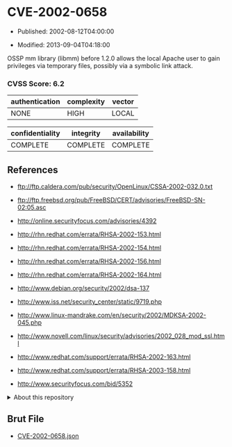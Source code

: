 # CVE-2002-0658

- Published: 2002-08-12T04:00:00

- Modified: 2013-09-04T04:18:00

OSSP mm library (libmm) before 1.2.0 allows the local Apache user to gain privileges via temporary files, possibly via a symbolic link attack.

### CVSS Score: **6.2**

| authentication | complexity | vector |
| --- | --- | --- |
| NONE | HIGH | LOCAL |

| confidentiality | integrity | availability |
| --- | --- | --- |
| COMPLETE | COMPLETE | COMPLETE |

## References

* ftp://ftp.caldera.com/pub/security/OpenLinux/CSSA-2002-032.0.txt

* ftp://ftp.freebsd.org/pub/FreeBSD/CERT/advisories/FreeBSD-SN-02:05.asc

* http://online.securityfocus.com/advisories/4392

* http://rhn.redhat.com/errata/RHSA-2002-153.html

* http://rhn.redhat.com/errata/RHSA-2002-154.html

* http://rhn.redhat.com/errata/RHSA-2002-156.html

* http://rhn.redhat.com/errata/RHSA-2002-164.html

* http://www.debian.org/security/2002/dsa-137

* http://www.iss.net/security_center/static/9719.php

* http://www.linux-mandrake.com/en/security/2002/MDKSA-2002-045.php

* http://www.novell.com/linux/security/advisories/2002_028_mod_ssl.html

* http://www.redhat.com/support/errata/RHSA-2002-163.html

* http://www.redhat.com/support/errata/RHSA-2003-158.html

* http://www.securityfocus.com/bid/5352

<details>
<summary>About this repository</summary> 

  This repository is part of the project [Live Hack CVE](https://github.com/Live-Hack-CVE). Main website can be found [www.live-hack.org](https://www.live-hack.org) 
  
  Made by [Sn0wAlice](https://github.com/Sn0wAlice) for the people that care about security and need to have a feed of the latest CVEs. Hope you enjoy it, don't forget to star the repo and follow me on [Twitter](https://twitter.com/Sn0wAlice) and [Github](https://github.com/Sn0wAlice). And that is my [personnal website](https://www.alice-snow.me/)

  - [Home Page](https://github.com/Live-Hack-CVE)
  - [Framework](https://github.com/Live-Hack-CVE/cve-framework)
  - [CVE database](https://github.com/Live-Hack-CVE/full_database)
  - [Changelog](https://github.com/Live-Hack-CVE/Changelog)
</details>

## Brut File

* [CVE-2002-0658.json](https://raw.githubusercontent.com/Live-Hack-CVE/full_database/main/cves/2002/CVE-2002-0658.json)

